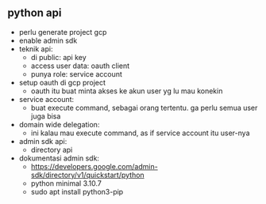 ## python api
- perlu generate project gcp
- enable admin sdk
- teknik api:
    - di public: api key
    - access user data: oauth client
    - punya role: service account
- setup oauth di gcp project
    - oauth itu buat minta akses ke akun user yg lu mau konekin
- service account:
    - buat execute command, sebagai orang tertentu. ga perlu semua user juga bisa
- domain wide delegation:
    - ini kalau mau execute command, as if service account itu user-nya
- admin sdk api:
    - directory api
- dokumentasi admin sdk:
    - https://developers.google.com/admin-sdk/directory/v1/quickstart/python
    - python minimal 3.10.7
    - sudo apt install python3-pip

